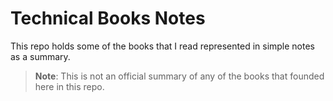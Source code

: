 # Technical Books Notes
This repo holds some of the books that I read represented in simple notes as a summary.
> **Note**: This is not an official summary of any of the books that founded here in this repo. 
